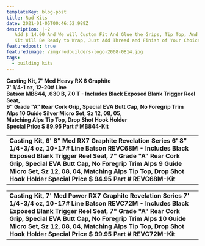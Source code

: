 ```yaml
---
templateKey: blog-post
title: Rod Kits
date: 2021-01-05T00:46:52.989Z
description: |-2
   Add $ 14.00 And We will Custom Fit And Glue the Grips, Tip Top, And Reel Seat
   Kit Will Be Ready to Wrap, Just Add Thread and Finish of Your Choice
featuredpost: true
featuredimage: /img/rodbuilders-logo-2008-0814.jpg
tags:
  - building kits
---
```

**Casting Kit, 7' Med Heavy RX 6 Graphite\
7' 1/4-1 oz, 12-20# Line\
Batson MB844, .630 B, 7.0 T - Includes Black Exposed Blank Trigger Reel Seat,\
9" Grade "A" Rear Cork Grip, Special EVA Butt Cap, No Foregrip Trim\
Alps 10 Guide Silver Micro Set, Sz 12, 08, 05,\
Matching Alps Tip Top, Drop Shot Hook Holder\
Special Price $ 89.95 Part # MB844-Kit**



|                                                                                                                                                                                                                                                                                                                                                           |
| --------------------------------------------------------------------------------------------------------------------------------------------------------------------------------------------------------------------------------------------------------------------------------------------------------------------------------------------------------- |
| **Casting Kit, 6' 8" Med RX7 Graphite Revelation Series 6' 8" 1/4-3/4 oz, 10-17# Line Batson REVC68M - Includes Black Exposed Blank Trigger Reel Seat, 7" Grade "A" Rear Cork Grip, Special EVA Butt Cap, No Foregrip Trim Alps 9 Guide Micro Set, Sz 12, 08, 04, Matching Alps Tip Top, Drop Shot Hook Holder Special Price $ 94.95 Part # REVC68M-Kit** |



|                                                                                                                                                                                                                                                                                                                                                            |
| ---------------------------------------------------------------------------------------------------------------------------------------------------------------------------------------------------------------------------------------------------------------------------------------------------------------------------------------------------------- |
| **Casting Kit, 7' Med Power RX7 Graphite Revelation Series 7' 1/4-3/4 oz, 10-17# Line Batson REVC72M - Includes Black Exposed Blank Trigger Reel Seat, 7" Grade "A" Rear Cork Grip, Special EVA Butt Cap, No Foregrip Trim Alps 10 Guide Micro Set, Sz 12, 08, 04, Matching Alps Tip Top, Drop Shot Hook Holder Special Price $ 99.95 Part # REVC72M-Kit** |